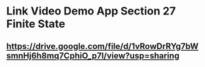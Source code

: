 # Link Video Demo App Section 27 Finite State

## https://drive.google.com/file/d/1vRowDrRYg7bWsmnHj6h8mq7CphiO_p7l/view?usp=sharing 